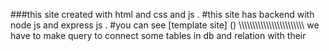 ###this site created with html and css and js .
#this site has backend with node js and express js .
#you can see [template site] ()
\\\\\\\\\\\\\\\\\\\\\\\\\\\\\\\\\\\\\\\\\\\\\\\\
we have to make query to connect some tables in db and relation with their 






